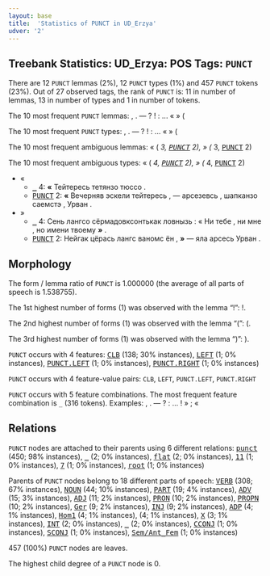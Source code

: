 ```yaml
---
layout: base
title:  'Statistics of PUNCT in UD_Erzya'
udver: '2'
---
```


## Treebank Statistics: UD_Erzya: POS Tags: `PUNCT`

There are 12 `PUNCT` lemmas (2%), 12 `PUNCT` types (1%) and 457 `PUNCT` tokens (23%).
Out of 27 observed tags, the rank of `PUNCT` is: 11 in number of lemmas, 13 in number of types and 1 in number of tokens.

The 10 most frequent `PUNCT` lemmas: , . — ? ! : ... « » (

The 10 most frequent `PUNCT` types:  , . — ? ! : ... « » (

The 10 most frequent ambiguous lemmas: « (<tt><a href="myv-dep-_.html">_</a></tt> 3, <tt><a href="myv-pos-PUNCT.html">PUNCT</a></tt> 2), » (<tt><a href="myv-dep-_.html">_</a></tt> 3, <tt><a href="myv-pos-PUNCT.html">PUNCT</a></tt> 2)

The 10 most frequent ambiguous types:  « (<tt><a href="myv-dep-_.html">_</a></tt> 4, <tt><a href="myv-pos-PUNCT.html">PUNCT</a></tt> 2), » (<tt><a href="myv-dep-_.html">_</a></tt> 4, <tt><a href="myv-pos-PUNCT.html">PUNCT</a></tt> 2)


* «
  * <tt><a href="myv-dep-_.html">_</a></tt> 4: <b>«</b> Тейтересь тетянзо тюссо .
  * <tt><a href="myv-pos-PUNCT.html">PUNCT</a></tt> 2: <b>«</b> Вечерняв эскели тейтересь , — арсезевсь , шапканзо саемстэ , Урван .
* »
  * <tt><a href="myv-dep-_.html">_</a></tt> 4: Сень лангсо сёрмадовксонтькак ловнызь : « Ни тебе , ни мне , но имени твоему <b>»</b> .
  * <tt><a href="myv-pos-PUNCT.html">PUNCT</a></tt> 2: Нейгак цёрась лангс ваномс ён , <b>»</b> — яла арсесь Урван .

## Morphology

The form / lemma ratio of `PUNCT` is 1.000000 (the average of all parts of speech is 1.538755).

The 1st highest number of forms (1) was observed with the lemma “!”: !.

The 2nd highest number of forms (1) was observed with the lemma “(”: (.

The 3rd highest number of forms (1) was observed with the lemma “)”: ).

`PUNCT` occurs with 4 features: <tt><a href="myv-feat-CLB.html">CLB</a></tt> (138; 30% instances), <tt><a href="myv-feat-LEFT.html">LEFT</a></tt> (1; 0% instances), <tt><a href="myv-feat-PUNCT.LEFT.html">PUNCT.LEFT</a></tt> (1; 0% instances), <tt><a href="myv-feat-PUNCT.RIGHT.html">PUNCT.RIGHT</a></tt> (1; 0% instances)

`PUNCT` occurs with 4 feature-value pairs: `CLB`, `LEFT`, `PUNCT.LEFT`, `PUNCT.RIGHT`

`PUNCT` occurs with 5 feature combinations.
The most frequent feature combination is `_` (316 tokens).
Examples: , . — ? : ... ! » ; «


## Relations

`PUNCT` nodes are attached to their parents using 6 different relations: <tt><a href="myv-dep-punct.html">punct</a></tt> (450; 98% instances), <tt><a href="myv-dep-_.html">_</a></tt> (2; 0% instances), <tt><a href="myv-dep-flat.html">flat</a></tt> (2; 0% instances), <tt><a href="myv-dep-11.html">11</a></tt> (1; 0% instances), <tt><a href="myv-dep-7.html">7</a></tt> (1; 0% instances), <tt><a href="myv-dep-root.html">root</a></tt> (1; 0% instances)

Parents of `PUNCT` nodes belong to 18 different parts of speech: <tt><a href="myv-pos-VERB.html">VERB</a></tt> (308; 67% instances), <tt><a href="myv-pos-NOUN.html">NOUN</a></tt> (44; 10% instances), <tt><a href="myv-pos-PART.html">PART</a></tt> (19; 4% instances), <tt><a href="myv-pos-ADV.html">ADV</a></tt> (15; 3% instances), <tt><a href="myv-pos-ADJ.html">ADJ</a></tt> (11; 2% instances), <tt><a href="myv-pos-PRON.html">PRON</a></tt> (10; 2% instances), <tt><a href="myv-pos-PROPN.html">PROPN</a></tt> (10; 2% instances), <tt><a href="myv-feat-Ger.html">Ger</a></tt> (9; 2% instances), <tt><a href="myv-pos-INJ.html">INJ</a></tt> (9; 2% instances), <tt><a href="myv-pos-ADP.html">ADP</a></tt> (4; 1% instances), <tt><a href="myv-feat-Hom1.html">Hom1</a></tt> (4; 1% instances),  (4; 1% instances), <tt><a href="myv-pos-X.html">X</a></tt> (3; 1% instances), <tt><a href="myv-pos-INT.html">INT</a></tt> (2; 0% instances), <tt><a href="myv-dep-_.html">_</a></tt> (2; 0% instances), <tt><a href="myv-pos-CCONJ.html">CCONJ</a></tt> (1; 0% instances), <tt><a href="myv-pos-SCONJ.html">SCONJ</a></tt> (1; 0% instances), <tt><a href="myv-feat-Sem/Ant_Fem.html">Sem/Ant_Fem</a></tt> (1; 0% instances)

457 (100%) `PUNCT` nodes are leaves.

The highest child degree of a `PUNCT` node is 0.

